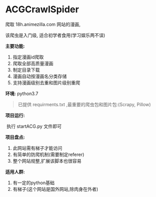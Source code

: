 # ACGCrawlSpider
爬取 18h.animezilla.com 网站的漫画,

该爬虫是入门级, 适合初学者食用(学习娱乐两不误)



**主要功能:**

1. 指定漫画id爬取
2. 爬取全部高质量漫画
3. 制定目录下载
4. 漫画自动按漫画名分类存储
5. 支持漫画级别去重和图片级别重爬



**环境:** python3.7 

> 已提供 requirments.txt ,最重要的爬虫包和图片包:(Scrapy, Pillow)



**项目运行:**

​	执行 startACG.py 文件即可



**项目盘点:**

1. 此网站需有梯子才能访问
2. 有简单的防爬机制(需要制定referer)
3. 整个网站规整,扩展该脚本也很容易



**适用人群:**

1. 有一定的python基础
2. 有梯子(这个网站是国外网站,除肉身在外者)



